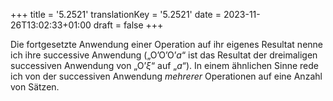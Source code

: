 +++
title = '5.2521'
translationKey = '5.2521'
date = 2023-11-26T13:02:33+01:00
draft = false
+++

Die fortgesetzte Anwendung einer Operation auf ihr eigenes Resultat nenne ich ihre successive Anwendung („<span class="mathmode"><span class="mathop"><span class="mathrm">O</span>’</span><span class="mathop"><span class="mathrm">O</span>’</span><span class="mathop"><span class="mathrm">O</span>’</span><var>a</var></span>“ ist das Resultat der dreimaligen successiven Anwendung von „<span class="mathmode"><span class="mathop"><span class="mathrm">O</span>’</span><var>ξ</var></span>“ auf „<span class="mathmode"><var>a</var></span>“).
In einem ähnlichen Sinne rede ich von der successiven Anwendung <em class="germph">mehrerer</em> Operationen auf eine Anzahl von Sätzen.
